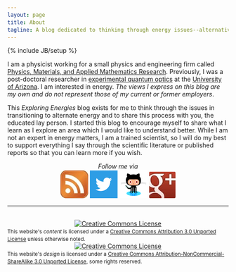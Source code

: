 ```yaml
---
layout: page
title: About
tagline: A blog dedicated to thinking through energy issues--alternative and traditional.
---
```

{% include JB/setup %}

I am a physicist working for a small physics and engineering firm called [Physics, Materials, and Applied Mathematics Research][pmam]. Previously, I was a post-doctoral researcher in [experimental quantum optics][quantumoptics] at the [University of Arizona][uofa]. 
I am interested in energy. *The views I express on this blog are my own and do not represent those of my current or former employers*.
   
This <em>Exploring Energies</em> blog exists for me to think through the issues in transitioning to alternate energy and to share this process with
you, the educated lay person. I started this blog to encourage myself to share what I learn as I explore an area which I would like to understand better.
While I am not an expert in energy matters, I am a trained scientist, so I will do my best to support everything I say through the scientific literature or 
published reports so that you can learn more if you wish.

[quantumoptics]: http://en.wikipedia.org/wiki/Quantum_optics
[uofa]: http://www.arizona.edu
[pmam]: http://physics-math.com

<div align="center">
<em>Follow me via</em><br> <a href="/atom.xml"><img src="/images/rss.jpg"></a> <a href="https://twitter.com/#!/mickelsp"><img src="images/twitter.png"></a>
<a href="http://github.com/mickelsp"><img src="/images/github.png"></a> <a href="https://plus.google.com/114926118372366903256/"><img src="images/gplus.jpg"></a>
</div>

<hr>

<div align="center"><br><a rel="license" href="http://creativecommons.org/licenses/by/3.0/"><img alt="Creative Commons License"
style="border-width:0" src="http://i.creativecommons.org/l/by/3.0/88x31.png" /></a><br /></div>
<div>
<small>This website's <em>content</em> is licensed under a <a rel="license" href="http://creativecommons.org/licenses/by/3.0/">Creative Commons Attribution 3.0 Unported License</a> unless otherwise noted.</small>
</div>
<div align="center"><a rel="license" href="http://creativecommons.org/licenses/by-nc-sa/3.0/"><img alt="Creative Commons License" style="border-width:0" src="http://i.creativecommons.org/l/by-nc-sa/3.0/88x31.png" /></a><br /></div>
<div><small>This website's <em>design</em> is licensed under a <a rel="licence" href="http://creativecommons.org/licenses/by-nc-sa/3.0/">Creative Commons Attribution-NonCommercial-ShareAlike 3.0 Unported License</a>, some rights reserved.</small>
</div>

